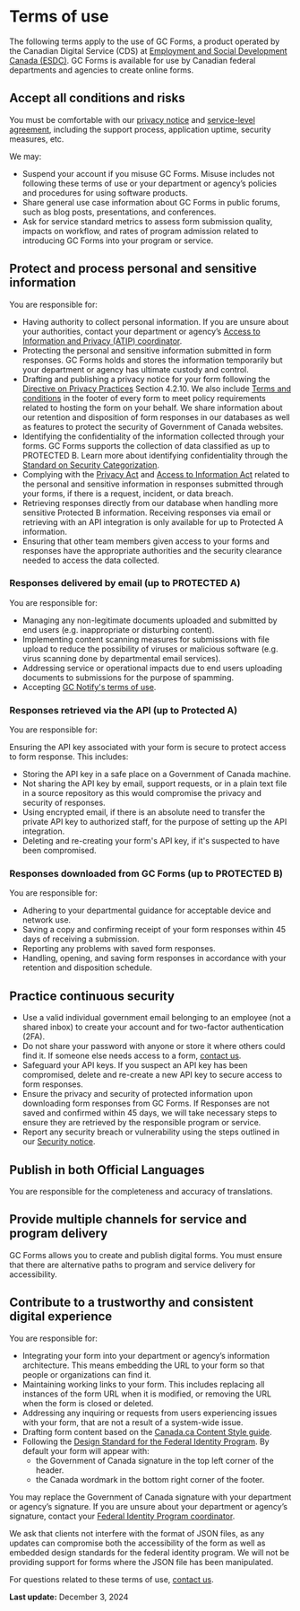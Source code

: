 # Terms of use

The following terms apply to the use of GC Forms, a product operated by the Canadian Digital Service (CDS) at [Employment and Social Development Canada (ESDC)](https://www.canada.ca/en/employment-social-development.html). GC Forms is available for use by Canadian federal departments and agencies to create online forms.

## Accept all conditions and risks

You must be comfortable with our [privacy notice](https://articles.alpha.canada.ca/forms-formulaires/privacy-notice-statement/) and [service-level agreement](/en/sla), including the support process, application uptime, security measures, etc.

We may:

- Suspend your account if you misuse GC Forms. Misuse includes not following these terms of use or your department or agency’s policies and procedures for using software products.
- Share general use case information about GC Forms in public forums, such as blog posts, presentations, and conferences.
- Ask for service standard metrics to assess form submission quality, impacts on workflow, and rates of program admission related to introducing GC Forms into your program or service.

## Protect and process personal and sensitive information

You are responsible for:

- Having authority to collect personal information. If you are unsure about your authorities, contact your department or agency’s [Access to Information and Privacy (ATIP) coordinator](https://www.tbs-sct.canada.ca/ap/atip-aiprp/coord-eng.asp).
- Protecting the personal and sensitive information submitted in form responses. GC Forms holds and stores the information temporarily but your department or agency has ultimate custody and control.
- Drafting and publishing a privacy notice for your form following the [Directive on Privacy Practices](https://www.tbs-sct.canada.ca/pol/doc-eng.aspx?id=18309) Section 4.2.10. We also include [Terms and conditions](/en/terms-and-conditions) in the footer of every form to meet policy requirements related to hosting the form on your behalf. We share information about our retention and disposition of form responses in our databases as well as features to protect the security of Government of Canada websites.
- Identifying the confidentiality of the information collected through your forms. GC Forms supports the collection of data classified as up to PROTECTED B. Learn more about identifying confidentiality through the [Standard on Security Categorization](https://www.tbs-sct.canada.ca/pol/doc-eng.aspx?id=32614).
- Complying with the [Privacy Act](https://laws-lois.justice.gc.ca/eng/acts/p-21/) and [Access to Information Act](https://laws-lois.justice.gc.ca/eng/acts/a-1/) related to the personal and sensitive information in responses submitted through your forms, if there is a request, incident, or data breach.
- Retrieving responses directly from our database when handling more sensitive Protected B information. Receiving responses via email or retrieving with an API integration is only available for up to Protected A information.
- Ensuring that other team members given access to your forms and responses have the appropriate authorities and the security clearance needed to access the data collected.

### Responses delivered by email (up to PROTECTED A)

You are responsible for:

- Managing any non-legitimate documents uploaded and submitted by end users (e.g. inappropriate or disturbing content).
- Implementing content scanning measures for submissions with file upload to reduce the possibility of viruses or malicious software (e.g. virus scanning done by departmental email services).
- Addressing service or operational impacts due to end users uploading documents to submissions for the purpose of spamming.
- Accepting [GC Notify's terms of use](https://notification.canada.ca/terms).

### Responses retrieved via the API (up to Protected A)

You are responsible for:

Ensuring the API key associated with your form is secure to protect access to form response. This includes:

- Storing the API key in a safe place on a Government of Canada machine.
- Not sharing the API key by email, support requests, or in a plain text file in a source repository as this would compromise the privacy and security of responses.
- Using encrypted email, if there is an absolute need to transfer the private API key to authorized staff, for the purpose of setting up the API integration.
- Deleting and re-creating your form's API key, if it's suspected to have been compromised.

### Responses downloaded from GC Forms (up to PROTECTED B)

You are responsible for:

- Adhering to your departmental guidance for acceptable device and network use.
- Saving a copy and confirming receipt of your form responses within 45 days of receiving a submission.
- Reporting any problems with saved form responses.
- Handling, opening, and saving form responses in accordance with your retention and disposition schedule.

## Practice continuous security

- Use a valid individual government email belonging to an employee (not a shared inbox) to create your account and for two-factor authentication (2FA).
- Do not share your password with anyone or store it where others could find it. If someone else needs access to a form, [contact us](/en/support).
- Safeguard your API keys. If you suspect an API key has been compromised, delete and re-create a new API key to secure access to form responses.
- Ensure the privacy and security of protected information upon downloading form responses from GC Forms. If Responses are not saved and confirmed within 45 days, we will take necessary steps to ensure they are retrieved by the responsible program or service.
- Report any security breach or vulnerability using the steps outlined in our [Security notice](https://digital.canada.ca/security-notice/).

## Publish in both Official Languages

You are responsible for the completeness and accuracy of translations.

## Provide multiple channels for service and program delivery

GC Forms allows you to create and publish digital forms. You must ensure that there are alternative paths to program and service delivery for accessibility.

## Contribute to a trustworthy and consistent digital experience

You are responsible for:

- Integrating your form into your department or agency’s information architecture. This means embedding the URL to your form so that people or organizations can find it.
- Maintaining working links to your form. This includes replacing all instances of the form URL when it is modified, or removing the URL when the form is closed or deleted.
- Addressing any inquiring or requests from users experiencing issues with your form, that are not a result of a system-wide issue.
- Drafting form content based on the [Canada.ca Content Style guide](https://www.canada.ca/en/treasury-board-secretariat/services/government-communications/canada-content-style-guide.html).
- Following the [Design Standard for the Federal Identity Program](https://www.canada.ca/en/treasury-board-secretariat/services/government-communications/design-standard.html). By default your form will appear with:
  - the Government of Canada signature in the top left corner of the header.
  - the Canada wordmark in the bottom right corner of the footer.

You may replace the Government of Canada signature with your department or agency’s signature. If you are unsure about your department or agency’s signature, contact your [Federal Identity Program coordinator](https://www.tbs-sct.canada.ca/ap/fip-pcim/coord-eng.asp).

We ask that clients not interfere with the format of JSON files, as any updates can compromise both the accessibility of the form as well as embedded design standards for the federal identity program. We will not be providing support for forms where the JSON file has been manipulated.

For questions related to these terms of use, [contact us](/en/contact).

**Last update:** December 3, 2024
